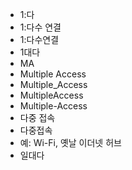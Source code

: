 ﻿- 1:다 
- 1:다수 연결 
- 1:다수연결
- 1대다 
- MA
- Multiple Access
- Multiple_Access
- MultipleAccess
- Multiple-Access
- 다중 접속
- 다중접속
- 예: Wi-Fi, 옛날 이더넷 허브
- 일대다
